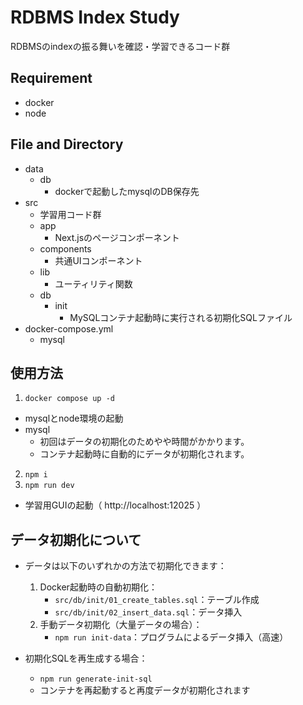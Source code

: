 # RDBMS Index Study

RDBMSのindexの振る舞いを確認・学習できるコード群

## Requirement
- docker
- node

## File and Directory
- data
  - db
    - dockerで起動したmysqlのDB保存先
- src
  - 学習用コード群
  - app
    - Next.jsのページコンポーネント
  - components
    - 共通UIコンポーネント
  - lib
    - ユーティリティ関数
  - db
    - init
      - MySQLコンテナ起動時に実行される初期化SQLファイル
- docker-compose.yml
  - mysql

## 使用方法

1. `docker compose up -d`
  - mysqlとnode環境の起動
  - mysql
    - 初回はデータの初期化のためやや時間がかかります。
    - コンテナ起動時に自動的にデータが初期化されます。
2. `npm i`
3. `npm run dev`
  - 学習用GUIの起動（ http://localhost:12025 ）

## データ初期化について

- データは以下のいずれかの方法で初期化できます：
  1. Docker起動時の自動初期化：
     - `src/db/init/01_create_tables.sql`：テーブル作成
     - `src/db/init/02_insert_data.sql`：データ挿入
  2. 手動データ初期化（大量データの場合）：
     - `npm run init-data`：プログラムによるデータ挿入（高速）

- 初期化SQLを再生成する場合：
  - `npm run generate-init-sql`
  - コンテナを再起動すると再度データが初期化されます